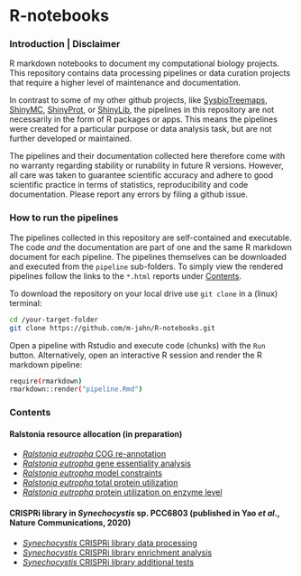 # R-notebooks

### Introduction | Disclaimer

R markdown notebooks to document my computational biology projects.
This repository contains data processing pipelines or data curation projects
that require a higher level of maintenance and documentation. 

In contrast to some of my other github projects, 
like [SysbioTreemaps](https://github.com/m-jahn/SysbioTreemaps),
[ShinyMC](https://github.com/m-jahn/ShinyMC), [ShinyProt](https://github.com/m-jahn/ShinyProt),
or [ShinyLib](https://github.com/m-jahn/ShinyLib),
the pipelines in this repository are not necessarily in the form of R packages or apps.
This means the pipelines were created for a particular purpose or data analysis task,
but are not further developed or maintained.

The pipelines and their documentation collected here therefore come with no warranty
regarding stability or runability in future R versions. However, all care was taken to
guarantee scientific accuracy and adhere to good scientific practice in terms of statistics,
reproducibility and code documentation. Please report any errors by filing a github issue.

### How to run the pipelines

The pipelines collected in this repository are self-contained and executable. 
The code _and_ the documentation are part of one and the same R markdown document
for each pipeline. The pipelines themselves can be downloaded and executed 
from the `pipeline` sub-folders. To simply view the rendered pipelines follow 
the links to the `*.html` reports under   [Contents](#Contents).

To download the repository on your local drive use `git clone` in a (linux) terminal:

``` bash
cd /your-target-folder
git clone https://github.com/m-jahn/R-notebooks.git
```

Open a pipeline with Rstudio and execute code (chunks) with the `Run` button.
Alternatively, open an interactive R session and render the R markdown pipeline:

``` bash
require(rmarkdown)
rmarkdown::render("pipeline.Rmd")
```


### Contents

#### Ralstonia resource allocation (in preparation)

- [_Ralstonia eutropha_ COG re-annotation](https://m-jahn.github.io/R-notebooks/Ralstonia_H16_genome_re_annotation.nb.html)
- [_Ralstonia eutropha_ gene essentiality analysis](https://m-jahn.github.io/R-notebooks/Ralstonia_H16_essentiality_analysis.nb.html)
- [_Ralstonia eutropha_ model constraints](https://m-jahn.github.io/R-notebooks/Ralstonia_model_constraints.nb.html)
- [_Ralstonia eutropha_ total protein utilization](https://m-jahn.github.io/R-notebooks/Ralstonia_variability_analysis.nb.html)
- [_Ralstonia eutropha_ protein utilization on enzyme level](https://m-jahn.github.io/R-notebooks/Ralstonia_enzyme_saturation.nb.html)

#### CRISPRi library in _Synechocystis_ sp. PCC6803 (published in Yao *et al*., Nature Communications, 2020)

- [_Synechocystis_ CRISPRi library data processing](https://m-jahn.github.io/R-notebooks/CRISPRi_library_data_processing.nb.html)
- [_Synechocystis_ CRISPRi library enrichment analysis](https://m-jahn.github.io/R-notebooks/CRISPRi_library_enrichment_analysis.nb.html)
- [_Synechocystis_ CRISPRi library additional tests](https://m-jahn.github.io/R-notebooks/CRISPRi_library_additional_tests.nb.html)
